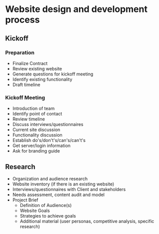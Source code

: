 # Website design and development process

## Kickoff

### Preparation

*   Finalize Contract
*   Review existing website
*   Generate questions for kickoff meeting
*   Identify existing functionality
*   Draft timeline

### Kickoff Meeting

*   Introduction of team
*   Identify point of contact
*   Review timeline
*   Discuss interviews/questionnaires
*   Current site discussion
*   Functionality discussion
*   Establish do's/don't's/can's/can't's
*   Get server/login information
*   Ask for branding guide

## Research

*   Organization and audience research
*   Website inventory (if there is an existing website)
*   Interviews/questionnaires with Client and stakeholders
*   Needs assessment, content audit and model
*   Project Brief     
    *   Definition of Audience(s)
    *   Website Goals
    *   Strategies to achieve goals
    *   Additional material (user personas, competitive analysis, specific research)
